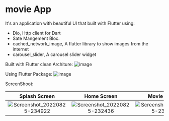 # movie App

It's an application with beautiful UI that built with Flutter using:

- Dio, Http client for Dart
- Sate Mangement Bloc.
- cached_network_image, A flutter library to show images from the internet
- carousel_slider, A carousel slider widget

Built with Flutter clean Architure:
![image](https://user-images.githubusercontent.com/72301777/186776258-45a0a6c4-1779-41ad-be95-3e829cafbe3a.png)

Using Flutter Package:
![image](https://user-images.githubusercontent.com/72301777/186776351-b87c1ebe-3ba1-4df5-86d2-1d9bbacfc0ae.png)




ScreenShoot:

Splash Screen             |  Home Screen             |Movie Details
:-------------------------:|:-------------------------:|:-------------------------:
![Screenshot_20220825-234922](https://user-images.githubusercontent.com/72301777/186775429-02d14469-53fb-43aa-9a92-be263baefa40.jpg)| ![Screenshot_20220825-232436](https://user-images.githubusercontent.com/72301777/186775455-7f8fce04-6c2a-4c19-9ffd-6a5a79be6667.jpg)| ![Screenshot_20220825-232537](https://user-images.githubusercontent.com/72301777/186775482-305635b1-a60e-485c-baf9-dd375ff87fe3.jpg)


